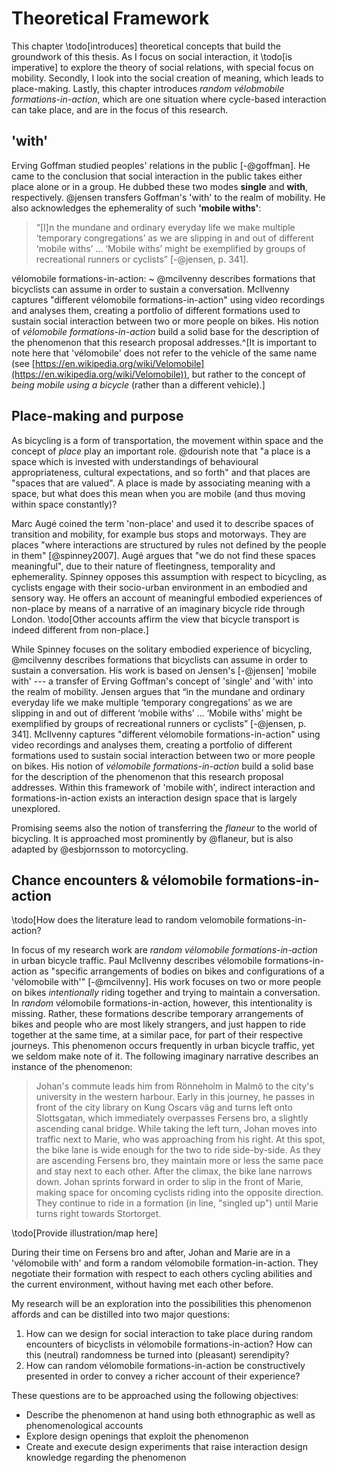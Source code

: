 # Theoretical Framework

This chapter \todo[introduces] theoretical concepts that build the groundwork of this thesis. As I focus on social interaction, it \todo[is imperative] to explore the theory of social relations, with special focus on mobility. Secondly, I look into the social creation of meaning, which leads to place-making. Lastly, this chapter introduces *random vélobmobile formations-in-action*, which are one situation where cycle-based interaction can take place, and are in the focus of this research.

## 'with'

Erving Goffman studied peoples' relations in the public [-@goffman]. He came to the conclusion that social interaction in the public takes either place alone or in a group. He dubbed these two modes **single** and **with**, respectively. @jensen transfers Goffman's 'with' to the realm of mobility. He also acknowledges the ephemerality of such **'mobile withs'**:
> “[I]n the mundane and ordinary everyday life we make multiple ‘temporary congregations’ as we are slipping in and out of different ‘mobile withs’ ... ‘Mobile withs’ might be exemplified by groups of recreational runners or cyclists” [-@jensen, p. 341].

vélomobile formations-in-action:
  ~  @mcilvenny describes formations that bicyclists can assume in order to sustain a conversation. McIlvenny captures "different vélomobile formations-in-action" using video recordings and analyses them, creating a portfolio of different formations used to sustain social interaction between two or more people on bikes. His notion of *vélomobile formations-in-action* build a solid base for the description of the phenomenon that this research proposal addresses.^[It is important to note here that 'vélomobile' does not refer to the vehicle of the same name (see [https://en.wikipedia.org/wiki/Velomobile](https://en.wikipedia.org/wiki/Velomobile)), but rather to the concept of *being mobile using a bicycle* (rather than a different vehicle).]

## Place-making and purpose

As bicycling is a form of transportation, the movement within space and the concept of *place* play an important role. @dourish note that "a place is a space which is invested with understandings of behavioural appropriateness, cultural expectations, and so forth" and that places are "spaces that are valued". A place is made by associating meaning with a space, but what does this mean when you are mobile (and thus moving within space constantly)?

Marc Augé coined the term 'non-place' and used it to describe spaces of transition and mobility, for example bus stops and motorways. They are places "where interactions are structured by rules not defined by the people in them" [@spinney2007]. Augé argues that "we do not find these spaces meaningful", due to their nature of fleetingness, temporality and ephemerality. Spinney opposes this assumption with respect to bicycling, as cyclists engage with their socio-urban environment in an embodied and sensory way. He offers an account of meaningful embodied experiences of non-place by means of a narrative of an imaginary bicycle ride through London. \todo[Other accounts affirm the view that bicycle transport is indeed different from non-place.]

While Spinney focuses on the solitary embodied experience of bicycling, @mcilvenny describes formations that bicyclists can assume in order to sustain a conversation. His work is based on Jensen's [-@jensen] 'mobile with' --- a transfer of Erving Goffman's concept of 'single' and 'with' into the realm of mobility. Jensen argues that “in the mundane and
ordinary everyday life we make multiple ‘temporary congregations’ as we are slipping in and out
of different ‘mobile withs’ ... ‘Mobile withs’ might be exemplified by groups of recreational
runners or cyclists” [-@jensen, p. 341]. McIlvenny captures "different vélomobile formations-in-action" using video recordings and analyses them, creating a portfolio of different formations used to sustain social interaction between two or more people on bikes. His notion of *vélomobile formations-in-action* build a solid base for the description of the phenomenon that this research proposal addresses. Within this framework of 'mobile with', indirect interaction and formations-in-action exists an interaction design space that is largely unexplored.


Promising seems also the notion of transferring the *flaneur* to the world of bicycling. It is approached most prominently by @flaneur, but is also adapted by @esbjornsson to motorcycling.





## Chance encounters & vélomobile formations-in-action


<!--"Communication technologies,
like physical places, create structures which include and
exclude participants, and in so doing they can create
social boundaries equivalent to the walls and windows
in physical space. These boundaries define the nature
of social access to situations, and also help to frame an
awareness among individuals of whether an encounter
is accessible to them or not. Put simply this affects
whether they feel welcome, and can clearly identify and
develop a role for themselves and others in the
interaction, a factor which is often necessarily based on
existing social conventions with clearly differentiated
roles." - shared encounters-->

\todo[How does the literature lead to random velomobile formations-in-action?

In focus of my research work are *random vélomobile formations-in-action* in urban bicycle traffic. Paul McIlvenny describes vélomobile formations-in-action as "specific arrangements of bodies on
bikes and configurations of a 'vélomobile with'" [-@mcilvenny]. His work focuses on two or more people on bikes *intentionally* riding together and trying to maintain a conversation. In *random* vélomobile formations-in-action, however, this intentionality is missing. Rather, these formations describe temporary arrangements of bikes and people who are most likely strangers, and just happen to ride together at the same time, at a similar pace, for part of their respective journeys. This phenomenon occurs frequently in urban bicycle traffic, yet we seldom make note of it. The following imaginary narrative describes an instance of the phenomenon:

> Johan's commute leads him from Rönneholm in Malmö to the city's university in the western harbour. Early in this journey, he passes in front of the city library on Kung Oscars väg and turns left onto Slottsgatan, which immediately overpasses Fersens bro, a slightly ascending canal bridge. While taking the left turn, Johan moves into traffic next to Marie, who was approaching from his right. At this spot, the bike lane is wide enough for the two to ride side-by-side. As they are ascending Fersens bro, they maintain more or less the same pace and stay next to each other. After the climax, the bike lane narrows down. Johan sprints forward in order to slip in the front of Marie, making space for oncoming cyclists riding into the opposite direction. They continue to ride in a formation (in line, "singled up") until Marie turns right towards Stortorget.

\todo[Provide illustration/map here]

During their time on Fersens bro and after, Johan and Marie are in a 'vélomobile with' and form a random vélomobile formation-in-action. They negotiate their formation with respect to each others cycling abilities and the current environment, without having met each other before.

My research will be an exploration into the possibilities this phenomenon affords and can be distilled into two major questions:

1. How can we design for social interaction to take place during random encounters of bicyclists in vélomobile formations-in-action? How can this (neutral) randomness be turned into (pleasant) serendipity?
2. How can random vélomobile formations-in-action be constructively presented in order to convey a richer account of their experience?

These questions are to be approached using the following objectives:

- Describe the phenomenon at hand using both ethnographic as well as phenomenological accounts
- Explore design openings that exploit the phenomenon
- Create and execute design experiments that raise interaction design knowledge regarding the phenomenon 

